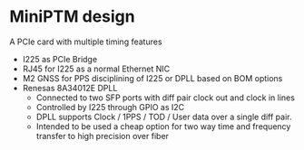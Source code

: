 # MiniPTM design
A PCIe card with multiple timing features
* I225 as PCIe Bridge
* RJ45 for I225 as a normal Ethernet NIC
* M2 GNSS for PPS disciplining of I225 or DPLL based on BOM options
* Renesas 8A34012E DPLL
	* Connected to two SFP ports with diff pair clock out and clock in lines
	* Controlled by I225 through GPIO as I2C
	* DPLL supports Clock / 1PPS / TOD / User data over a single diff pair.
	* Intended to be used a cheap option for two way time and frequency transfer to high precision over fiber
